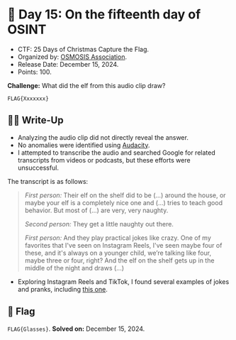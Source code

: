 # 📖 Day 15: On the fifteenth day of OSINT 

- CTF: 25 Days of Christmas Capture the Flag.
- Organized by: [OSMOSIS Association](https://osmosisinstitute.org/).
- Release Date: December 15, 2024.
- Points: 100.

**Challenge:** What did the elf from this audio clip draw?

`FLAG{Xxxxxxx}`

## ✍🏻 Write-Up

- Analyzing the audio clip did not directly reveal the answer.
- No anomalies were identified using [Audacity](https://www.audacityteam.org/).
- I attempted to transcribe the audio and searched Google for related transcripts from videos or podcasts, but these efforts were unsuccessful.

The transcript is as follows:

> *First person:* Their elf on the shelf did to be (...) around the house, or maybe your elf is a completely nice one and (...) tries to teach good behavior. But most of (...) are very, very naughty.
> 
> *Second person:* They get a little naughty out there.
> 
> *First person:* And they play practical jokes like crazy. One of my favorites that I've seen on Instagram Reels, I've seen maybe four of these, and it's always on a younger child, we’re talking like four, maybe three or four, right? And the elf on the shelf gets up in the middle of the night and draws (...)

- Exploring Instagram Reels and TikTok, I found several examples of jokes and pranks, including [this one](https://www.tiktok.com/@britishclipsforu/video/7309152857045912864).

## 🏁 Flag

`FLAG{Glasses}`. **Solved on:** December 15, 2024.